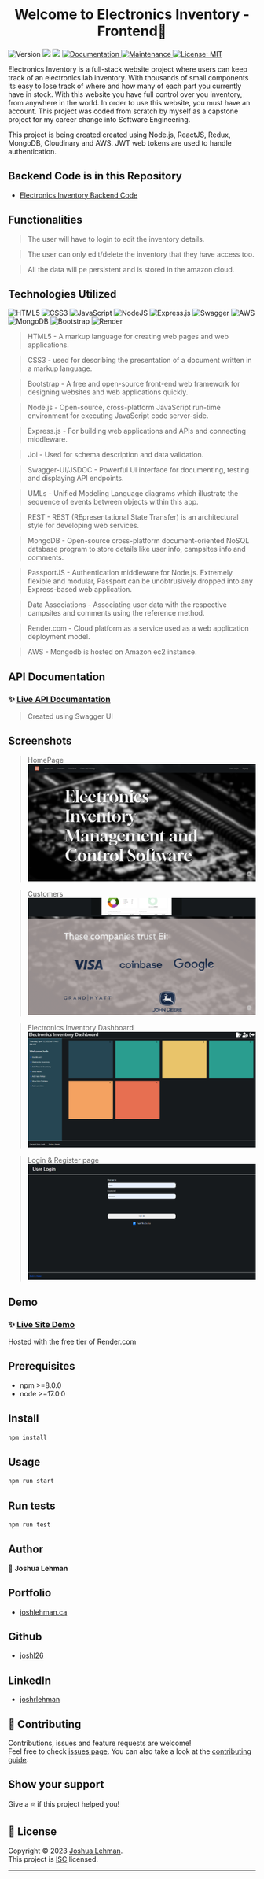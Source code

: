<h1 align="center">Welcome to Electronics Inventory - Frontend👋</h1>
<p>
  <img alt="Version" src="https://img.shields.io/badge/version-1.0.0-blue.svg?cacheSeconds=2592000" />
  <img src="https://img.shields.io/badge/npm-%3E%3D8.0.0-blue.svg" />
  <img src="https://img.shields.io/badge/node-%3E%3D17.0.0-blue.svg" />
  <a href="https://github.com/joshl26/electronics-inventory-frontend#readme" target="_blank">
    <img alt="Documentation" src="https://img.shields.io/badge/documentation-yes-brightgreen.svg" />
  </a>
  <a href="https://github.com/joshl26/electronics-inventory-frontend/graphs/commit-activity" target="_blank">
    <img alt="Maintenance" src="https://img.shields.io/badge/Maintained%3F-yes-green.svg" />
  </a>
  <a href="https://github.com/joshl26/electronics-inventory-frontend/blob/master/LICENSE" target="_blank">
    <img alt="License: MIT" src="https://img.shields.io/github/license/joshl26/electronics-inventory-frontend" />
  </a>
</p>

Electronics Inventory is a full-stack website project where users can keep track of an electronics lab inventory. With thousands of small components its easy to lose track of where and how many of each part you currently have in stock. With this website you have full control over you inventory, from anywhere in the world. In order to use this website, you must have an account. This project was coded from scratch by myself as a capstone project for my career change into Software Engineering.

This project is being created created using Node.js, ReactJS, Redux, MongoDB, Cloudinary and AWS. JWT web tokens are used to handle authentication.

## Backend Code is in this Repository

- [Electronics Inventory Backend Code](https://github.com/joshl26/electronics-inventory-backend)

## Functionalities

> The user will have to login to edit the inventory details.

> The user can only edit/delete the inventory that they have access too.

> All the data will pe persistent and is stored in the amazon cloud.

## Technologies Utilized

![HTML5](https://img.shields.io/badge/html5-%23E34F26.svg?style=for-the-badge&logo=html5&logoColor=white)
![CSS3](https://img.shields.io/badge/css3-%231572B6.svg?style=for-the-badge&logo=css3&logoColor=white)
![JavaScript](https://img.shields.io/badge/javascript-%23323330.svg?style=for-the-badge&logo=javascript&logoColor=%23F7DF1E)
![NodeJS](https://img.shields.io/badge/node.js-6DA55F?style=for-the-badge&logo=node.js&logoColor=white)
![Express.js](https://img.shields.io/badge/express.js-%23404d59.svg?style=for-the-badge&logo=express&logoColor=%2361DAFB)
![Swagger](https://img.shields.io/badge/-Swagger-%23Clojure?style=for-the-badge&logo=swagger&logoColor=white)
![AWS](https://img.shields.io/badge/AWS-%23FF9900.svg?style=for-the-badge&logo=amazon-aws&logoColor=white)
![MongoDB](https://img.shields.io/badge/MongoDB-%234ea94b.svg?style=for-the-badge&logo=mongodb&logoColor=white)
![Bootstrap](https://img.shields.io/badge/bootstrap-%238511FA.svg?style=for-the-badge&logo=bootstrap&logoColor=white)
![Render](https://img.shields.io/badge/Render-%46E3B7.svg?style=for-the-badge&logo=render&logoColor=white)

> HTML5 - A markup language for creating web pages and web applications.

> CSS3 - used for describing the presentation of a document written in a markup language.

> Bootstrap - A free and open-source front-end web framework for designing websites and web applications quickly.

> Node.js - Open-source, cross-platform JavaScript run-time environment for executing JavaScript code server-side.

> Express.js - For building web applications and APIs and connecting middleware.

> Joi - Used for schema description and data validation.

> Swagger-UI/JSDOC - Powerful UI interface for documenting, testing and displaying API endpoints.

> UMLs - Unified Modeling Language diagrams which illustrate the sequence of events between objects within this app.

> REST - REST (REpresentational State Transfer) is an architectural style for developing web services.

> MongoDB - Open-source cross-platform document-oriented NoSQL database program to store details like user info, campsites info and comments.

> PassportJS - Authentication middleware for Node.js. Extremely flexible and modular, Passport can be unobtrusively dropped into any Express-based web application.

> Data Associations - Associating user data with the respective campsites and comments using the reference method.

> Render.com - Cloud platform as a service used as a web application deployment model.

> AWS - Mongodb is hosted on Amazon ec2 instance.

## API Documentation

### ✨ [Live API Documentation](https://el-in.ca/api-docs/)

> <p>Created using Swagger UI</p>

## Screenshots

> HomePage
> ![home](https://raw.githubusercontent.com/joshl26/joshl26/main/assets/electronicsInventory_1.png)

> Customers
> ![All campgrounds](https://raw.githubusercontent.com/joshl26/joshl26/main/assets/electronicsInventory_2.png)

> Electronics Inventory Dashboard
> ![showPage](https://raw.githubusercontent.com/joshl26/joshl26/main/assets/electronicsInventory_4.png)

> Login & Register page
> ![login,register](https://raw.githubusercontent.com/joshl26/joshl26/main/assets/electronicsInventory_3.png)

## Demo

### ✨ [Live Site Demo](https://el-in.ca)

<p>Hosted with the free tier of Render.com</p>

## Prerequisites

- npm >=8.0.0
- node >=17.0.0

## Install

```sh
npm install
```

## Usage

```sh
npm run start
```

## Run tests

```sh
npm run test
```

## Author

👤 **Joshua Lehman**

## Portfolio

- [joshlehman.ca](https://joshlehman.ca)

## Github

- [joshl26](https://github.com/joshl26)

## LinkedIn

- [joshrlehman](https://www.linkedin.com/in/joshrlehman/)

## 🤝 Contributing

Contributions, issues and feature requests are welcome!<br />Feel free to check [issues page](https://github.com/joshl26/electronics-inventory-frontend/issues). You can also take a look at the [contributing guide](https://github.com/joshl26/electronics-inventory-frontend/blob/master/CONTRIBUTING.md).

## Show your support

Give a ⭐️ if this project helped you!

## 📝 License

Copyright © 2023 [Joshua Lehman](https://github.com/joshl26).<br />
This project is [ISC](https://github.com/joshl26/electronics-inventory-frontend/blob/master/LICENSE) licensed.

---
